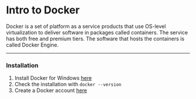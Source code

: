 # Intro to Docker
Docker is a set of platform as a service products that use OS-level virtualization to deliver software in packages called containers. The service has both free and premium tiers. The software that hosts the containers is called Docker Engine.

---
### Installation

1. Install Docker for Windows [here](https://docs.docker.com/desktop/install/windows-install/)
2. Check the installation with ```docker --version```
3. Create a Docker account [here](https://login.docker.com/u/login/identifier?state=hKFo2SBkUWh0cTUxYVpsVEVhNFc4QWxPakhkMzNVOV9sN245c6Fur3VuaXZlcnNhbC1sb2dpbqN0aWTZIFhXa0UxU0RneTlKb3pjb08wWWcwSU5ueC1VajRkU09Xo2NpZNkgbHZlOUdHbDhKdFNVcm5lUTFFVnVDMGxiakhkaTluYjk)